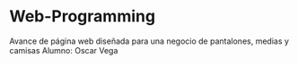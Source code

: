 # Web-Programming
Avance de página web diseñada para una negocio de pantalones, medias y camisas
Alumno: Oscar Vega
